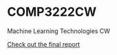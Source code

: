 # COMP3222CW
Machine Learning Technologies CW

[Check out the final report](https://github.com/willmayhew/mlt-fake-tweet-identifier/blob/main/COMP3222_CW_Report.pdf)
